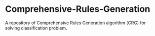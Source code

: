 # Comprehensive-Rules-Generation
A repository of Comprehensive Rules Generation algorithm (CRG) for solving classification problem. 
